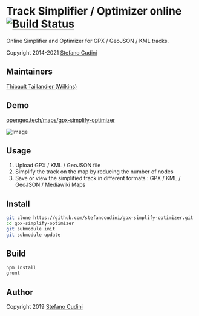 Track Simplifier / Optimizer online [![Build Status](https://travis-ci.org/stefanocudini/gpx-simplify-optimizer.svg?branch=master)](https://travis-ci.org/stefanocudini/gpx-simplify-optimizer)
============

Online Simplifier and Optimizer for GPX / GeoJSON / KML tracks.

Copyright 2014-2021 [Stefano Cudini](https://opengeo.tech/stefano-cudini/)

Maintainers
----
[Thibault Taillandier (Wilkins)](https://github.com/Wilkins)

Demo
----
[opengeo.tech/maps/gpx-simplify-optimizer](https://opengeo.tech/maps/gpx-simplify-optimizer/)

![Image](https://raw.githubusercontent.com/stefanocudini/gpx-simplify-optimizer/master/images/gpx-optimizer.png)

Usage
-----
1. Upload GPX / KML / GeoJSON file
2. Simplify the track on the map by reducing the number of nodes
3. Save or view the simplified track in different formats : GPX / KML / GeoJSON / Mediawiki Maps

Install 
-------
```bash
git clone https://github.com/stefanocudini/gpx-simplify-optimizer.git
cd gpx-simplify-optimizer
git submodule init
git submodule update
```

Build
-----
```bash
npm install
grunt
```

Author
-----
Copyright 2019 [Stefano Cudini](https://opengeo.tech/stefano-cudini/)



